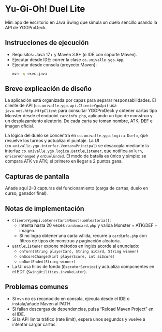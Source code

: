 # Yu-Gi-Oh! Duel Lite

Mini app de escritorio en Java Swing que simula un duelo sencillo usando la API de YGOProDeck.

## Instrucciones de ejecución
- Requisitos: Java 17+ y Maven 3.8+ (o IDE con soporte Maven).
- Ejecutar desde IDE: correr la clase `co.univalle.ygo.App`.
- Ejecutar desde consola (proyecto Maven):
  ```bash
  mvn -q exec:java
  ```

## Breve explicación de diseño
La aplicación está organizada por capas para separar responsabilidades. El cliente de API (`co.univalle.ygo.api.ClienteYgoApi`) usa `java.net.http.HttpClient` para consultar YGOProDeck y obtener cartas tipo Monster desde el endpoint `cardinfo.php`, aplicando un tipo de monstruo y un desplazamiento aleatorio. De cada carta se toman nombre, ATK, DEF e imagen oficial.

La lógica del duelo se concentra en `co.univalle.ygo.logica.Duelo`, que resuelve los turnos y actualiza el puntaje. La UI (`co.univalle.ygo.interfaz.VentanaPrincipal`) se desacopla mediante la interfaz `co.univalle.ygo.logica.BattleListener`, que notifica `onTurn`, `onScoreChanged` y `onDuelEnded`. El modo de batalla es único y simple: se compara ATK vs ATK; el primero en llegar a 2 puntos gana.

## Capturas de pantalla
Añade aquí 2–3 capturas del funcionamiento (carga de cartas, duelo en curso, ganador final).
## Notas de implementación
- `ClienteYgoApi.obtenerCartaMonstruoAleatoria()`:
  - Intenta hasta 20 veces `randomcard.php` y valida Monster + ATK/DEF + imagen.
  - Si no logra obtener una carta válida, recurre a `cardinfo.php` con filtros de tipos de monstruo y paginación aleatoria.
- `BattleListener` expone métodos en inglés acorde al enunciado:
  - `onTurn(String playerCard, String aiCard, String winner)`
  - `onScoreChanged(int playerScore, int aiScore)`
  - `onDuelEnded(String winner)`
- La UI usa hilos de fondo (`ExecutorService`) y actualiza componentes en el EDT (`SwingUtilities.invokeLater`).

## Problemas comunes
- Si `mvn` no es reconocido en consola, ejecuta desde el IDE o instala/añade Maven al PATH.
- Si fallan descargas de dependencias, pulsa “Reload Maven Project” en el IDE.
- Si la API limita tráfico (rate limit), espera unos segundos y vuelve a intentar cargar cartas.
